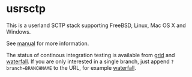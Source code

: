 # usrsctp

This is a userland SCTP stack supporting FreeBSD, Linux, Mac OS X and Windows.

See [manual](Manual.md) for more information.

The status of continous integration testing is available from [grid](http://212.201.121.77:18010/grid) and [waterfall](http://212.201.121.77:18010/waterfall).
If you are only interested in a single branch, just append `?branch=BRANCHNAME` to the URL, for example [waterfall](http://212.201.121.77:18010/waterfall?branch=master).
